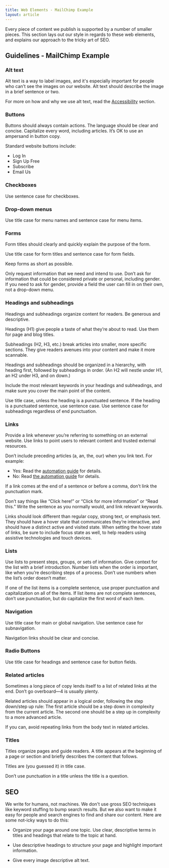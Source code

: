 ```yaml
---
title: Web Elements - MailChimp Example 
layout: article
---
```


Every piece of content we publish is supported by a number of smaller pieces. This section lays out our style in regards to these web elements, and explains our approach to the tricky art of SEO.

## Guidelines - MailChimp Example 

### Alt text

Alt text is a way to label images, and it's especially important for people who can’t see the images on our website. Alt text should describe the image in a brief sentence or two.

For more on how and why we use alt text, read the [Accessibility](/12-writing-for-accessibility.html.md) section.

### Buttons

Buttons should always contain actions. The language should be clear and concise. Capitalize every word, including articles. It’s OK to use an ampersand in button copy.

Standard website buttons include:

- Log In
- Sign Up Free
- Subscribe
- Email Us

### Checkboxes

Use sentence case for checkboxes.

### Drop-down menus

Use title case for menu names and sentence case for menu items.

### Forms

Form titles should clearly and quickly explain the purpose of the form.

Use title case for form titles and sentence case for form fields.

Keep forms as short as possible.

Only request information that we need and intend to use. Don’t ask for information that could be considered private or personal, including gender. If you need to ask for gender, provide a field the user can fill in on their own, not a drop-down menu. 

### Headings and subheadings

Headings and subheadings organize content for readers. Be generous and descriptive.

Headings (H1) give people a taste of what they’re about to read. Use them for page and blog titles.

Subheadings (H2, H3, etc.) break articles into smaller, more specific sections. They give readers avenues into your content and make it more scannable.

Headings and subheadings should be organized in a hierarchy, with heading first, followed by subheadings in order. (An H2 will nestle under H1, an H2 under H3, and on down.)

Include the most relevant keywords in your headings and subheadings, and make sure you cover the main point of the content.

Use title case, unless the heading is a punctuated sentence. If the heading is a punctuated sentence, use sentence case. Use sentence case for subheadings regardless of end punctuation.

### Links

Provide a link whenever you’re referring to something on an external website. Use links to point users to relevant content and trusted external resources.

Don’t include preceding articles (a, an, the, our) when you link text. For example:

- Yes: Read the [automation guide](#) for details.
- No: Read [the automation guide](#) for details.

If a link comes at the end of a sentence or before a comma, don’t link the punctuation mark.

Don’t say things like “Click here!” or “Click for more information” or “Read this.” Write the sentence as you normally would, and link relevant keywords.

Links should look different than regular copy, strong text, or emphasis text. They should have a hover state that communicates they’re interactive, and should have a distinct active and visited state. When setting the hover state of links, be sure to include focus state as well, to help readers using assistive technologies and touch devices.

### Lists

Use lists to present steps, groups, or sets of information. Give context for the list with a brief introduction. Number lists when the order is important, like when you’re describing steps of a process. Don’t use numbers when the list’s order doesn’t matter. 

If one of the list items is a complete sentence, use proper punctuation and capitalization on all of the items. If list items are not complete sentences, don’t use punctuation, but do capitalize the first word of each item.

### Navigation

Use title case for main or global navigation. Use sentence case for subnavigation.

Navigation links should be clear and concise.

### Radio Buttons

Use title case for headings and sentence case for button fields.

### Related articles

Sometimes a long piece of copy lends itself to a list of related links at the end. Don’t go overboard—4 is usually plenty.

Related articles should appear in a logical order, following the step down/step up rule: The first article should be a step down in complexity from the current article. The second one should be a step up in complexity to a more advanced article.

If you can, avoid repeating links from the body text in related articles.

### Titles

Titles organize pages and guide readers. A title appears at the beginning of a page or section and briefly describes the content that follows.

Titles are (you guessed it) in title case.

Don’t use punctuation in a title unless the title is a question.

## SEO

We write for humans, not machines. We don't use gross SEO techniques like keyword stuffing to bump search results. But we also want to make it easy for people and search engines to find and share our content. Here are some not-icky ways to do this:

* Organize your page around one topic. Use clear, descriptive terms in titles and headings that relate to the topic at hand.

* Use descriptive headings to structure your page and highlight important information.

* Give every image descriptive alt text.
